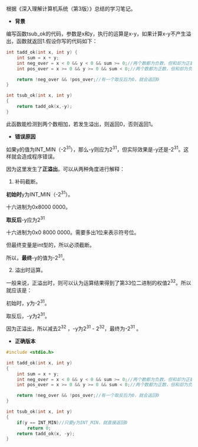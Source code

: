 根据《深入理解计算机系统（第3版）》总结的学习笔记。

- **背景**

编写函数tsub_ok的代码，参数是x和y，执行的运算是x-y，如果计算x-y不产生溢出，函数就返回1.假设你写的代码如下：

``` c
int tadd_ok(int x, int y) {
    int sum = x + y;
    int neg_over = x < 0 && y < 0 && sum >= 0;//两个数都为负数，但和却为正数，说明负溢出
    int pos_over = x >= 0 && y >= 0 && sum < 0;//两个数都为正数，但和却为负数，说明正溢出

    return !neg_over && !pos_over;//有一个取反后为0，就会返回0
}

int tsub_ok(int x, int y)
{
    return tadd_ok(x,-y);
}
```

此函数能检测到两个数相加，若发生溢出，则返回0，否则返回1。

- **错误原因**

如果y的值为INT_MIN（-2<sup>31</sup>），那么-y则应为2<sup>31</sup>，但实际效果是-y还是-2<sup>31</sup>。这样就会造成程序错误。

因为这里发生了**正溢出**。可以从两种角度进行解释：

1. 补码截断。

**初始时**y为INT_MIN（-2<sup>31</sup>）。

十六进制为0x8000 0000。

**取反后**-y应为2<sup>31</sup>

十六进制为0x0 8000 0000。需要多出1位来表示符号位。

但最终变量是int型的，所以必须截断。

所以，**最终**-y的值为-2<sup>31</sup>。

2. 溢出时运算。

一般来说，正溢出时，则可以认为运算结果得到了第33位二进制的权值2<sup>32</sup>。所以就应该是：

初始时，y为-2<sup>31</sup>。

取反后，-y为2<sup>31</sup>。

因为正溢出，所以减去2<sup>32</sup> ，-y为2<sup>31</sup> - 2<sup>32</sup>，最终为-2<sup>31</sup> 。

- **正确版本**
``` c
#include <stdio.h>

int tadd_ok(int x, int y)
{
    int sum = x + y;
    int neg_over = x < 0 && y < 0 && sum >= 0;//两个数都为负数，但和却为正数，说明负溢出
    int pos_over = x >= 0 && y >= 0 && sum < 0;//两个数都为正数，但和却为负数，说明正溢出

    return !neg_over && !pos_over;//有一个取反后为0，就会返回0
}

int tsub_ok(int x, int y)
{
    if(y == INT_MIN)//只要y为INT_MIN，就直接返回0
    	return 0;
    return tadd_ok(x, -y);
}
```
